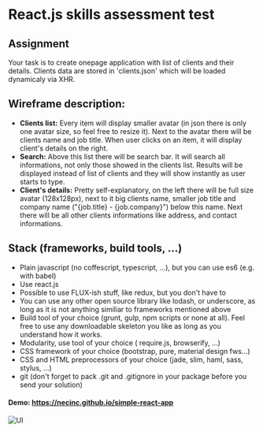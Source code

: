 # React.js skills assessment test

## Assignment

Your task is to create onepage application with list of clients and their
details. Clients data are stored in 'clients.json' which will be loaded
dynamicaly via XHR.

## Wireframe description:
* **Clients list:** Every item will display smaller avatar (in
	json there is only one avatar size, so feel free to resize it). Next to the
	avatar there will be clients name and job title. When user clicks on
	an item, it will display client's details on the right.
* **Search:** Above this list there will be search bar. It will search
	all informations, not only those showed in the clients list. Results will
	be displayed instead of list of clients and they will show instantly
	as user starts to type.
* **Client's details:** Pretty self-explanatory, on the left there
	will be full size avatar (128x128px), next to it big clients name,
	smaller job title and company name ("{job.title} - {job.company}") below
	this name. Next there will be all other clients informations like
	address, and contact informations.


## Stack (frameworks, build tools, ...)

* Plain javascript (no coffescript, typescript, …), but you can use es6
	(e.g. with babel)
* Use react.js
* Possible to use FLUX-ish stuff, like redux, but you don't have to
* You can use any other open source library like lodash, or underscore,
	as long as it is not anything similiar to frameworks mentioned above
* Build tool of your choice (grunt, gulp, npm scripts or none at all).
	Feel free to use any downloadable skeleton you like as long as you
	understand how it works.
* Modularity, use tool of your choice ( require.js, browserify, ...)
* CSS framework of your choice (bootstrap, pure, material design
	fws...)
* CSS and HTML preprocessors of your choice (jade, slim, haml, sass,
	stylus, ...)
* git (don't forget to pack .git and .gitignore in your package before
	you send your solution)



#### Demo: https://necinc.github.io/simple-react-app

![UI](http://i.imgur.com/2nlF7io.png)
